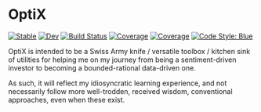 # OptiX

[![Stable](https://img.shields.io/badge/docs-stable-blue.svg)](https://rogermateer.github.io/OptiX.jl/stable)
[![Dev](https://img.shields.io/badge/docs-dev-blue.svg)](https://rogermateer.github.io/OptiX.jl/dev)
[![Build Status](https://github.com/rogermateer/OptiX.jl/actions/workflows/CI.yml/badge.svg?branch=main)](https://github.com/rogermateer/OptiX.jl/actions/workflows/CI.yml?query=branch%3Amain)
[![Coverage](https://codecov.io/gh/rogermateer/OptiX.jl/branch/main/graph/badge.svg)](https://codecov.io/gh/rogermateer/OptiX.jl)
[![Coverage](https://coveralls.io/repos/github/rogermateer/OptiX.jl/badge.svg?branch=main)](https://coveralls.io/github/rogermateer/OptiX.jl?branch=main)
[![Code Style: Blue](https://img.shields.io/badge/code%20style-blue-4495d1.svg)](https://github.com/invenia/BlueStyle)

OptiX is intended to be a Swiss Army knife / versatile toolbox / kitchen sink of utilities for helping me on my journey from being a sentiment-driven investor to becoming a bounded-rational data-driven one.

As such, it will reflect my idiosyncratic learning experience, and not necessarily follow more well-trodden, received wisdom, conventional approaches, even when these exist.
